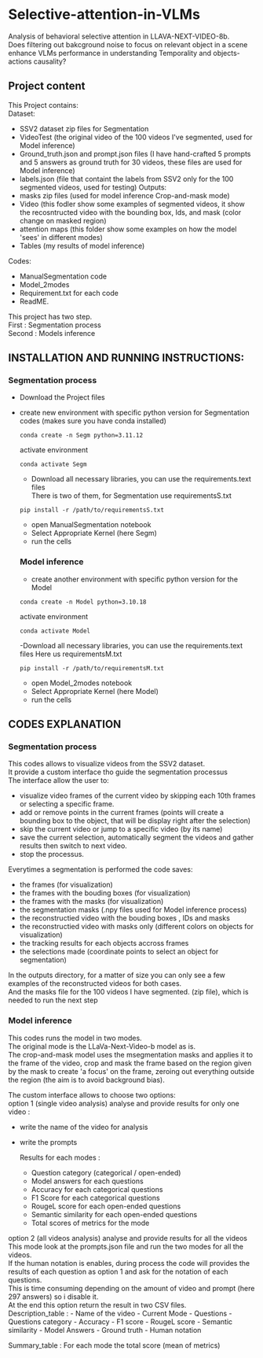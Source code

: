 # Selective-attention-in-VLMs
Analysis of behavioral selective attention in LLAVA-NEXT-VIDEO-8b.  
Does filtering out bakcground noise to focus on relevant object in a scene enhance VLMs performance in understanding Temporality and objects-actions causality?

## Project content
This Project contains:  
Dataset:
  - SSV2 dataset zip files for Segmentation
  - VideoTest (the original video of the 100 videos I've segmented, used for Model inference)
  - Ground_truth.json and prompt.json files (I have hand-crafted 5 prompts and 5 answers as ground truth for 30 videos, these files are used for Model inference)
  - labels.json (file that containt the labels from SSV2 only for the 100 segmented videos, used for testing)
Outputs:
  - masks zip files (used for model inference Crop-and-mask mode)
  - Video (this fodler show some examples of segmented videos, it show the recosntructed video with the bounding box, Ids, and mask (color change on masked region)
  - attention maps (this folder show some examples on how the model 'sees' in different modes)
  - Tables (my results of model inference)

Codes:
  - ManualSegmentation code
  - Model_2modes
  - Requirement.txt for each code
  - ReadME.

This project has two step.  
First : Segmentation process  
Second : Models inference

## INSTALLATION AND RUNNING INSTRUCTIONS:
  ### Segmentation process
- Download the Project files
- create new environment with specific python version for Segmentation codes (makes sure you have conda installed)
  ```
  conda create -n Segm python=3.11.12
  ```
  activate environment
   ```
  conda activate Segm 
  ```
  - Download all necessary libraries, you can use the requirements.text files  
  There is two of them, for Segmentation use requirementsS.txt
   ```
  pip install -r /path/to/requirementsS.txt
  ```
  - open ManualSegmentation notebook
  - Select Appropriate Kernel (here Segm)
  - run the cells

  ### Model inference
  - create another environment with specific python version for the Model
  ```
  conda create -n Model python=3.10.18
  ```
  activate environment
   ```
  conda activate Model 
  ```
  -Download all necessary libraries, you can use the requirements.text files
  Here us requirementsM.txt
   ```
  pip install -r /path/to/requirementsM.txt
  ```
  - open Model_2modes notebook
  - Select Appropriate Kernel (here Model)
  - run the cells

## CODES EXPLANATION
### Segmentation process
This codes allows to visualize videos from the SSV2 dataset.  
It provide a custom interface tho guide the segmentation processus  
The interface allow the user to:
- visualize video frames of the current video by skipping each 10th frames or selecting a specific frame.
- add or remove points in the current frames (points will create a bounding box to the object, that will be display right after the selection)
- skip the current video or jump to a specific video (by its name)
- save the current selection, automatically segment the videos and gather results then switch to next video.
- stop the processus.

Everytimes a segmentation is performed the code saves:
- the frames (for visualization)
- the frames with the bouding boxes (for visualization)
- the frames with the masks (for visualization)
- the segmentation masks (.npy files used for Model inference process)
- the reconstructied video with the bouding boxes , IDs and masks
- the reconstructied video with masks only (different colors on objects for visualization)
- the tracking results for each objects accross frames
- the selections made (coordinate points to select an object for segmentation)

In the outputs directory, for a matter of size you can only see a few examples of the reconstructed videos for both cases.  
And the masks file for the 100 videos I have segmented. (zip file), which is needed to run the next step

### Model inference
This codes runs the model in two modes.  
The original mode is the LLaVa-Next-Video-b model as is.  
The crop-and-mask model uses the msegmentation masks and applies it to the frame of the video, crop and mask the frame based on the region given by the mask to create 'a focus' on the frame, zeroing out everything outside the region (the aim is to avoid background bias).  

The custom interface allows to choose two options:  
option 1 (single video analysis) analyse and provide results for only one video :
- write the name of the video for analysis
- write the prompts
  
  Results for each modes :
  - Question category (categorical / open-ended)
  - Model answers for each questions
  - Accuracy for each categorical questions
  - F1 Score for each categorical questions
  - RougeL score for each open-ended questions
  - Semantic similarity for each open-ended questions
  - Total scores of metrics for the mode

option 2 (all videos analysis) analyse and provide results for all the videos  
This mode look at the prompts.json file and run the two modes for all the videos.  
If the human notation is enables, during process the code will provides the results of each question as option 1 and ask for the notation of each questions.  
This is time consuming depending on the amount of video and prompt (here 297 answers) so i disable it.  
At the end this option return the result in two CSV files.  
  Description_table : 
    - Name of the video
    - Current Mode
    - Questions
    - Questions category
    - Accuracy 
    - F1 score 
    - RougeL score
    - Semantic similarity
    - Model Answers
    - Ground truth
    - Human notation
  
  Summary_table :
  For each mode the total score (mean of metrics)



